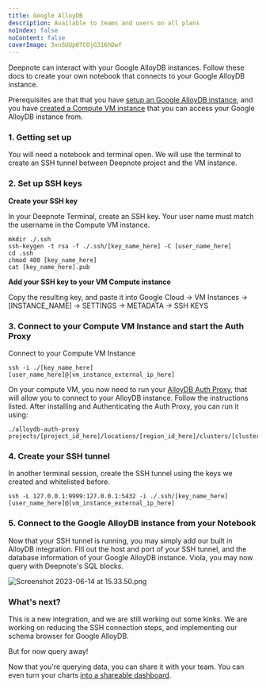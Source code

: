 ```yaml
---
title: Google AlloyDB
description: Available to teams and users on all plans
noIndex: false
noContent: false
coverImage: 3xnSUUp0TCOjG316hDwf
---
```


Deepnote can interact with your Google AlloyDB instances. Follow these docs to create your own notebook that connects to your Google AlloyDB instance.

Prerequisites are that that you have [setup an Google AlloyDB instance](https://cloud.google.com/alloydb/docs/instance-primary-create), and you have [created a Compute VM instance](https://cloud.google.com/compute/docs/instances/create-start-instance) that you can access your Google AlloyDB instance from.

### 1. Getting set up

You will need a notebook and terminal open. We will use the terminal to create an SSH tunnel between Deepnote project and the VM instance.

### 2. Set up SSH keys

**Create your SSH key**

In your Deepnote Terminal, create an SSH key. Your user name must match the username in the Compute VM instance.

```
mkdir ./.ssh
ssh-keygen -t rsa -f ./.ssh/[key_name_here] -C [user_name_here]
cd .ssh
chmod 400 [key_name_here]
cat [key_name_here].pub
```

**Add your SSH key to your VM Compute instance**

Copy the resulting key, and paste it into Google Cloud -> VM Instances -> [INSTANCE_NAME] -> SETTINGS -> METADATA -> SSH KEYS

### 3. Connect to your Compute VM Instance and start the Auth Proxy

Connect to your Compute VM Instance

```
ssh -i ./[key_name_here] [user_name_here]@[vm_instance_external_ip_here]
```

On your compute VM, you now need to run your [AlloyDB Auth Proxy](https://cloud.google.com/alloydb/docs/auth-proxy/connect), that will allow you to connect to your AlloyDB instance. Follow the instructions listed. After installing and Authenticating the Auth Proxy, you can run it using:

```
./alloydb-auth-proxy projects/[project_id_here]/locations/[region_id_here]/clusters/[cluster_id_here]/instances/[instance_id_here]
```

### 4. Create your SSH tunnel

In another terminal session, create the SSH tunnel using the keys we created and whitelisted before.

```
ssh -L 127.0.0.1:9999:127.0.0.1:5432 -i ./.ssh/[key_name_here] [user_name_here]@[vm_instance_external_ip_here]
```

### 5. Connect to the Google AlloyDB instance from your Notebook

Now that your SSH tunnel is running, you may simply add our built in AlloyDB integration. FIll out the host and port of your SSH tunnel, and the database information of your Google AlloyDB instance. Viola, you may now query with Deepnote's SQL blocks.

![Screenshot 2023-06-14 at 15.33.50.png](https://media.graphassets.com/WjsF3LoREKCCvYVGhTrh)

### What's next?

This is a new integration, and we are still working out some kinks.
We are working on reducing the SSH connection steps, and implementing our schema browser for Google AlloyDB.

But for now query away!

Now that you're querying data, you can share it with your team. You can even turn your charts [into a shareable dashboard](/docs/publish-projects).
